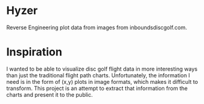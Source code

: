 Hyzer
=====

Reverse Engineering plot data from images from inboundsdiscgolf.com.


Inspiration
=====
I wanted to be able to visualize disc golf flight data in more interesting ways than
just the traditional flight path charts. Unfortunately, the information I need is in
the form of (x,y) plots in image formats, which makes it difficult to transform. This 
project is an attempt to extract that information from the charts and present it to the
public.


